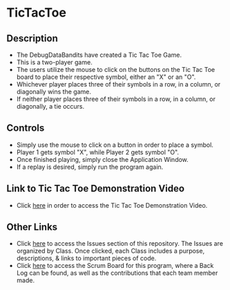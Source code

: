# TicTacToe

## Description

- The DebugDataBandits have created a Tic Tac Toe Game.
- This is a two-player game.
- The users utilize the mouse to click on the buttons on the Tic Tac Toe board to place their respective symbol, either an "X" or an "O".
- Whichever player places three of their symbols in a row, in a column, or diagonally wins the game.
- If neither player places three of their symbols in a row, in a column, or diagonally, a tie occurs.

## Controls

- Simply use the mouse to click on a button in order to place a symbol.
- Player 1 gets symbol "X", while Player 2 gets symbol "O".
- Once finished playing, simply close the Application Window.
- If a replay is desired, simply run the program again.

## Link to Tic Tac Toe Demonstration Video

- Click [here](https://www.youtube.com/watch?v=6J9DQIExc6M) in order to access the Tic Tac Toe Demonstration Video.

## Other Links

- Click [here](https://github.com/AdityaS1426/TicTacToe/issues) to access the Issues section of this repository. The Issues are organized by Class. Once clicked, each Class includes a purpose, descriptions, & links to important pieces of code.
- Click [here](https://github.com/AdityaS1426/TicTacToe/projects/1) to access the Scrum Board for this program, where a Back Log can be found, as well as the contributions that each team member made.

